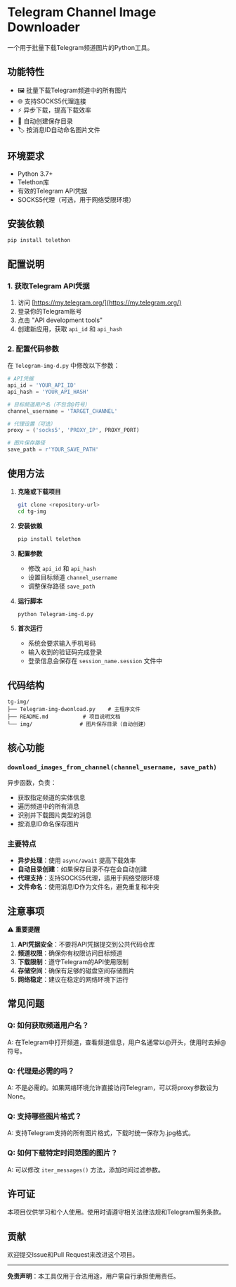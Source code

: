 # Telegram Channel Image Downloader

一个用于批量下载Telegram频道图片的Python工具。

## 功能特性

- 🖼️ 批量下载Telegram频道中的所有图片
- 🌐 支持SOCKS5代理连接
- ⚡ 异步下载，提高下载效率
- 📁 自动创建保存目录
- 🏷️ 按消息ID自动命名图片文件

## 环境要求

- Python 3.7+
- Telethon库
- 有效的Telegram API凭据
- SOCKS5代理（可选，用于网络受限环境）

## 安装依赖

```bash
pip install telethon
```

## 配置说明

### 1. 获取Telegram API凭据

1. 访问 [https://my.telegram.org/](https://my.telegram.org/)
2. 登录你的Telegram账号
3. 点击 "API development tools"
4. 创建新应用，获取 `api_id` 和 `api_hash`

### 2. 配置代码参数

在 `Telegram-img-d.py` 中修改以下参数：

```python
# API凭据
api_id = 'YOUR_API_ID'
api_hash = 'YOUR_API_HASH'

# 目标频道用户名（不包含@符号）
channel_username = 'TARGET_CHANNEL'

# 代理设置（可选）
proxy = ('socks5', 'PROXY_IP', PROXY_PORT)

# 图片保存路径
save_path = r'YOUR_SAVE_PATH'
```

## 使用方法

1. **克隆或下载项目**
   ```bash
   git clone <repository-url>
   cd tg-img
   ```

2. **安装依赖**
   ```bash
   pip install telethon
   ```

3. **配置参数**
   - 修改 `api_id` 和 `api_hash`
   - 设置目标频道 `channel_username`
   - 调整保存路径 `save_path`

4. **运行脚本**
   ```bash
   python Telegram-img-d.py
   ```

5. **首次运行**
   - 系统会要求输入手机号码
   - 输入收到的验证码完成登录
   - 登录信息会保存在 `session_name.session` 文件中

## 代码结构

```
tg-img/
├── Telegram-img-dwonload.py    # 主程序文件
├── README.md           # 项目说明文档
└── img/               # 图片保存目录（自动创建）
```

## 核心功能

### `download_images_from_channel(channel_username, save_path)`

异步函数，负责：
- 获取指定频道的实体信息
- 遍历频道中的所有消息
- 识别并下载图片类型的消息
- 按消息ID命名保存图片

### 主要特点

- **异步处理**：使用 `async/await` 提高下载效率
- **自动目录创建**：如果保存目录不存在会自动创建
- **代理支持**：支持SOCKS5代理，适用于网络受限环境
- **文件命名**：使用消息ID作为文件名，避免重复和冲突

## 注意事项

⚠️ **重要提醒**

1. **API凭据安全**：不要将API凭据提交到公共代码仓库
2. **频道权限**：确保你有权限访问目标频道
3. **下载限制**：遵守Telegram的API使用限制
4. **存储空间**：确保有足够的磁盘空间存储图片
5. **网络稳定**：建议在稳定的网络环境下运行

## 常见问题

### Q: 如何获取频道用户名？
A: 在Telegram中打开频道，查看频道信息，用户名通常以@开头，使用时去掉@符号。

### Q: 代理是必需的吗？
A: 不是必需的。如果网络环境允许直接访问Telegram，可以将proxy参数设为None。

### Q: 支持哪些图片格式？
A: 支持Telegram支持的所有图片格式，下载时统一保存为.jpg格式。

### Q: 如何下载特定时间范围的图片？
A: 可以修改 `iter_messages()` 方法，添加时间过滤参数。

## 许可证

本项目仅供学习和个人使用。使用时请遵守相关法律法规和Telegram服务条款。

## 贡献

欢迎提交Issue和Pull Request来改进这个项目。

---

**免责声明**：本工具仅用于合法用途，用户需自行承担使用责任。
